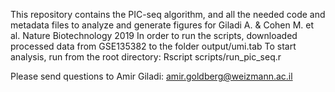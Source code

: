 This repository contains the PIC-seq algorithm, and all the needed code and metadata files to analyze and generate figures for Giladi A. & Cohen M. et al. Nature Biotechnology 2019
In order to run the scripts, downloaded processed data from GSE135382 to the folder output/umi.tab
To start analysis, run from the root directory: Rscript scripts/run_pic_seq.r

Please send questions to Amir Giladi: amir.goldberg@weizmann.ac.il